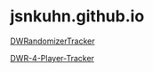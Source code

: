 # jsnkuhn.github.io

[DWRandomizerTracker](https://jsnkuhn.github.io/DWRandomizerTracker/)

[DWR-4-Player-Tracker](https://jsnkuhn.github.io/DWR-4-Player-Tracker/)
